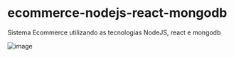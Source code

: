 # ecommerce-nodejs-react-mongodb
Sistema Ecommerce utilizando as tecnologias NodeJS, react e mongodb

![image](https://user-images.githubusercontent.com/3227100/113344834-fd615280-9307-11eb-9aac-61728b15345e.png)
